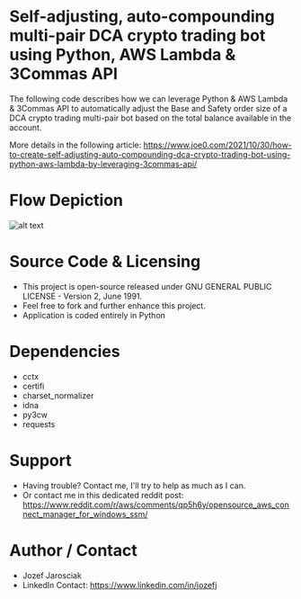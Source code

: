 # Self-adjusting, auto-compounding multi-pair DCA crypto trading bot using Python, AWS Lambda & 3Commas API
The following code describes how we can leverage Python & AWS Lambda & 3Commas API to automatically adjust the Base and Safety order size of a DCA crypto trading multi-pair bot based on the total balance available in the account.

More details in the following article:
https://www.joe0.com/2021/10/30/how-to-create-self-adjusting-auto-compounding-dca-crypto-trading-bot-using-python-aws-lambda-by-leveraging-3commas-api/

# Flow Depiction
![alt text](https://www.joe0.com/wp-content/uploads/2021/10/img_617db4911cd36.png)

# Source Code & Licensing
- This project is open-source released under GNU GENERAL PUBLIC LICENSE - Version 2, June 1991.
- Feel free to fork and further enhance this project.
- Application is coded entirely in Python

# Dependencies
- cctx
- certifi
- charset_normalizer
- idna
- py3cw
- requests

# Support
- Having trouble? Contact me, I'll try to help as much as I can.
- Or contact me in this dedicated reddit post: https://www.reddit.com/r/aws/comments/qp5h6y/opensource_aws_connect_manager_for_windows_ssm/

# Author / Contact
- Jozef Jarosciak 
- LinkedIn Contact: https://www.linkedin.com/in/jozefj
